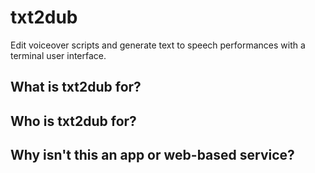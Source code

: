 txt2dub
=======

Edit voiceover scripts and generate text to speech performances with a terminal user interface.

## What is txt2dub for?

## Who is txt2dub for?

## Why isn't this an app or web-based service?

